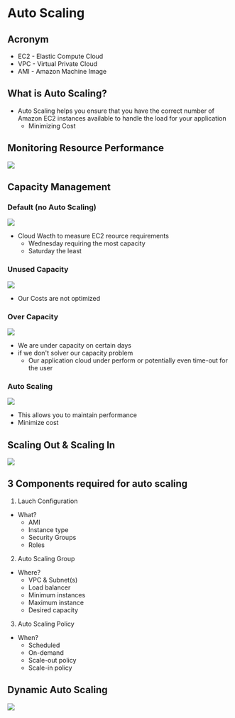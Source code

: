 # Auto Scaling

## Acronym
* EC2 - Elastic Compute Cloud
* VPC - Virtual Private Cloud
* AMI - Amazon Machine Image

## What is Auto Scaling?
* Auto Scaling helps you ensure that you have the correct
  number of Amazon EC2 instances available to handle the load
  for your application
    * Minimizing Cost

## Monitoring Resource Performance
[<img src="https://i.imgur.com/rjpzThV.png">](https://i.imgur.com/rjpzThV.png)

## Capacity Management
### Default (no Auto Scaling)

[<img src="https://i.imgur.com/orSnsMK.png">](https://i.imgur.com/orSnsMK.png)

   * Cloud Wacth to measure EC2 reource requirements
      * Wednesday requiring the most capacity
      * Saturday the least

### Unused Capacity

[<img src="https://i.imgur.com/Y0a53sq.png">](https://i.imgur.com/Y0a53sq.png)

   * Our Costs are not optimized


### Over Capacity

[<img src="https://i.imgur.com/qYbrU4T.png">](https://i.imgur.com/qYbrU4T.png)
* We are under capacity on certain days
* if we don't solver our capacity problem
  * Our application cloud under perform or potentially even time-out for the user

### Auto Scaling
[<img src="https://i.imgur.com/c8Z6nm6.png">](https://i.imgur.com/c8Z6nm6.png)
* This allows you to maintain performance
* Minimize cost

## Scaling Out & Scaling In
[<img src="https://i.imgur.com/NCSONHz.png">](https://i.imgur.com/NCSONHz.png)

## 3 Components required for auto scaling
1) Lauch Configuration
  * What?
    * AMI
    * Instance type
    * Security Groups
    * Roles

2) Auto Scaling Group
  * Where?
    * VPC & Subnet(s)
    * Load balancer
    * Minimum instances
    * Maximum instance
    * Desired capacity
    
3) Auto Scaling Policy
  * When?
    * Scheduled
    * On-demand
    * Scale-out policy
    * Scale-in policy

## Dynamic Auto Scaling
[<img src="https://i.imgur.com/DWpmYGb.png">](https://i.imgur.com/DWpmYGb.png)
